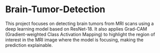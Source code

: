 # Brain-Tumor-Detection
This project focuses on detecting brain tumors from MRI scans using a deep learning model based on ResNet-18. It also applies Grad-CAM (Gradient-weighted Class Activation Mapping) to highlight the region of interest in the MRI image where the model is focusing, making the prediction explainable.
